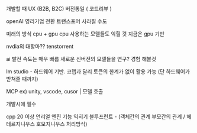 
개발할 때
UX (B2B, B2C)
버전통일 ( 코드리뷰 )


openAI 영리기업 전환 트랜스포머 사라질 수도

미래의 방식 cpu + gpu cpu 사용하는 모델들도 익힐 것 지금은 gpu 기반

nvdia의 대항마?? tenstorrent

ai 발전 속도는 매우 빠름 새로운 신버전의 모델들을 연구? 경험 해볼것

lm studio - 하드웨어 기반. 코랩과 달리 토큰의 한계가 없이 활용 가능 (단 하드웨어가 받쳐줄 때까지)

MCP ex) unity, vscode, cusor |  모델 호출

개발시에 필수


cpp 20 이상
언리얼 엔진 기능 익히기
블루프린트 - (객체간의 관계 부모간의 관계 / 헤테르지니우스 호모지니우스 처리방식)